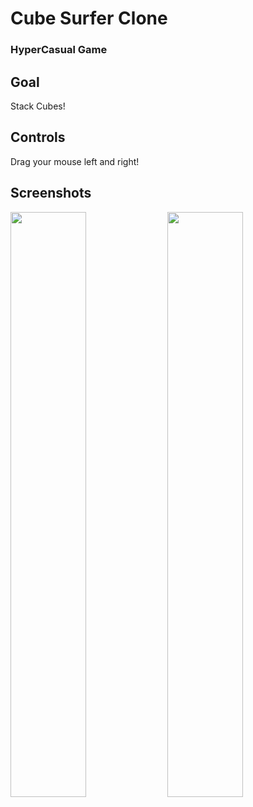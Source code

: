 # Cube Surfer Clone

<h3> HyperCasual Game </h3> 

## Goal
Stack Cubes!

## Controls
Drag your mouse left and right!

## Screenshots

<p float="left">
  <img src="https://user-images.githubusercontent.com/72252419/212226371-011c51fb-3319-4161-b33c-ddcddda5ed0a.png" width="49%" />
  <img src="https://user-images.githubusercontent.com/72252419/212226374-6b776d49-5f86-44e3-a354-36f769923a0e.png" width="49%"/> 
</p>


